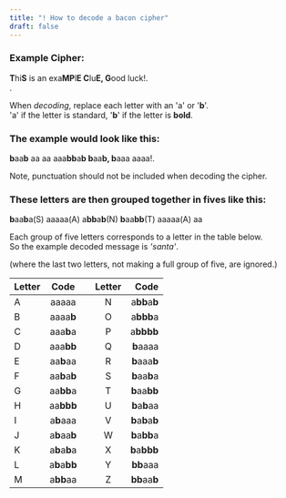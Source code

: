 ```yaml
---
title: "! How to decode a bacon cipher"
draft: false
---
```


### Example Cipher:

**T**hi**S** is an exa**MP**l**E C**lu**E, G**ood luck!.  
.  


When *decoding*, replace each letter with an 'a' or '**b**'.  
'a' if the letter is standard, '**b**' if the letter is **bold**.  

### The example would look like this:

**b**aa**b** aa aa aaa**bb**a**b b**aa**b, b**aaa aaaa!.  

Note, punctuation should not be included when decoding the cipher.

### These letters are then grouped together in fives like this:

**b**aa**b**a(S) aaaaa(A) a**bb**a**b**(N) **b**aa**bb**(T) aaaaa(A) aa


Each group of five letters corresponds to a letter in the table below.  
So the example decoded message is *'santa'*.  

(where the last two letters, not making a full group of five, are ignored.)

| Letter | Code  |  | Letter | Code |
|:-------|:-----:|:--:|:------:|------:|
| A      | aaaaa |  | N      | a**bb**a**b** |
| B      | aaaa**b** |  | O      | a**bbb**a |
| C      | aaa**b**a |  | P      | a**bbbb** |
| D      | aaa**bb** |  | Q      | **b**aaaa |
| E      | aa**b**aa |  | R      | **b**aaa**b** |
| F      | aa**b**a**b** |  | S      | **b**aa**b**a |
| G      | aa**bb**a |  | T      | **b**aa**bb** |
| H      | aa**bbb** |  | U      | **b**a**b**aa |
| I      | a**b**aaa |  | V      | **b**a**b**a**b** |
| J      | a**b**aa**b** |  | W      | **b**a**bb**a |
| K      | a**b**a**b**a |  | X      | **b**a**bbb** |
| L      | a**b**a**bb** |  | Y      | **bb**aaa |
| M      | a**bb**aa |  | Z      | **bb**aa**b** |
